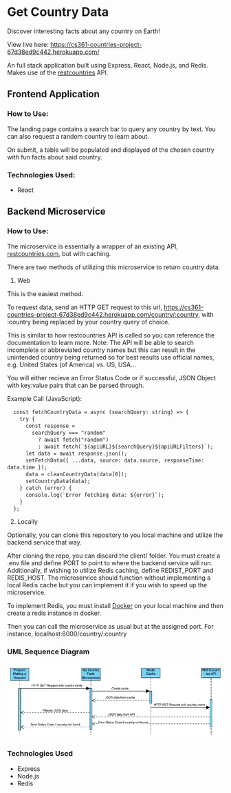 # Get Country Data

Discover interesting facts about any country on Earth!

View live here: https://cs361-countries-project-67d38ed9c442.herokuapp.com/

An full stack application built using Express, React, Node.js, and Redis.
Makes use of the [restcountries](https://restcountries.com/) API.

## Frontend Application

### How to Use:

The landing page contains a search bar to query any country by text.
You can also request a random country to learn about.

On submit, a table will be populated and displayed of the chosen country with fun facts about said country.

### Technologies Used:

- React

## Backend Microservice

### How to Use:

The microservice is essentially a wrapper of an existing API, [restcountries.com](https://restcountries.com), but with caching.

There are two methods of utilizing this microservice to return country data.

1. Web

This is the easiest method.

To request data, send an HTTP GET request to this url, https://cs361-countries-project-67d38ed9c442.herokuapp.com/country/:country, with :country being replaced by your country query of choice.

This is similar to how restcountries API is called so you can reference the documentation to learn more. Note: The API will be able to search incomplete or abbreviated country names but this can result in the unintended country being returned so for best results use official names, e.g. United States (of America) vs. US, USA...

You will either recieve an Error Status Code or if successful, JSON Object with key:value pairs that can be parsed through.

Example Call (JavaScript):

```
  const fetchCountryData = async (searchQuery: string) => {
    try {
      const response =
        searchQuery === "random"
          ? await fetch("random")
          : await fetch(`${apiURL}${searchQuery}${apiURLFilters}`);
      let data = await response.json();
      setFetchData({ ...data, source: data.source, responseTime: data.time });
      data = cleanCountryData(data[0]);
      setCountryData(data);
    } catch (error) {
      console.log(`Error fetching data: ${error}`);
    }
  };
```

2. Locally

Optionally, you can clone this repository to you local machine and utilize the backend service that way.

After cloning the repo, you can discard the client/ folder. You must create a .env file and define PORT to point to where the backend service will run. Additionally, if wishing to utilize Redis caching, define REDIST_PORT and REDIS_HOST. The microservice should function without implementing a local Redis cache but you can implement it if you wish to speed up the microservice.

To implement Redis, you must install [Docker](https://docs.docker.com/desktop/) on your local machine and then create a redis instance in docker.

Then you can call the microservice as usual but at the assigned port. For instance, localhost:8000/country/:country

### UML Sequence Diagram

![UML Sequence Diagram](/screenshots/UML_Seq_Diagram.png)

### Technologies Used

- Express
- Node.js
- Redis
